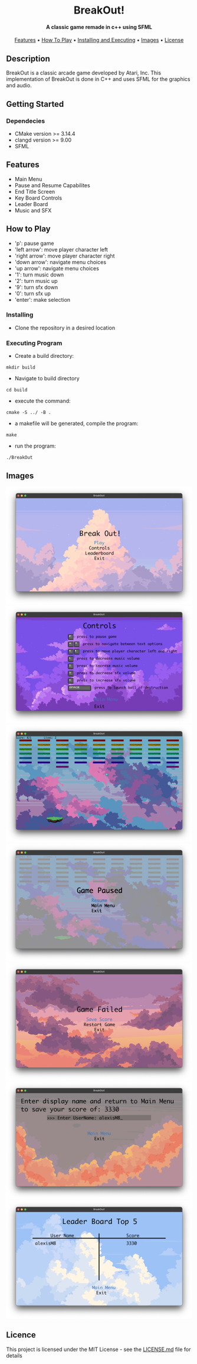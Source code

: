 <h1 align="center">
    BreakOut!
  <br>
</h1>

<h4 align="center"> 
A classic game remade in c++ using SFML
</h4>
<p align="center">
  <a href="#features">Features</a> •
  <a href="#how-to-play">How To Play</a> •
  <a href="#installing">Installing and Executing</a> •
  <a href="#images">Images</a> •
  <a href="#license">License</a>
</p>

## Description

BreakOut is a classic arcade game developed by Atari, Inc. This implementation of BreakOut is done in C++ and uses SFML for the graphics and audio. 

## Getting Started 

### Dependecies

* CMake version >= 3.14.4
* clangd version >= 9.00
* SFML

## Features

 - Main Menu
 - Pause and Resume Capabilites
 - End Title Screen
 - Key Board Controls
 - Leader Board
 - Music and SFX

## How to Play

 - 'p': pause game
 - 'left arrow': move player character left 
 - 'right arrow': move player character right
 - 'down arrow': navigate menu choices 
 - 'up arrow': navigate menu choices 
 - '1': turn music down
 - '2': turn music up
 - '9': turn sfx down
 - '0': turn sfx up
 - 'enter': make selection

### Installing

* Clone the repository in a desired location

### Executing Program

* Create a build directory: 
```
mkdir build
```
* Navigate to build directory
```
cd build
```
* execute the command:
```
cmake -S ../ -B .
```
* a makefile will be generated, compile the program:
```
make
```
* run the program:
```
./BreakOut
```
## Images 
![Main Menu](https://github.com/alexisM8/BreakOut/blob/main/images/mainmenu.png)
![Controls](https://github.com/alexisM8/BreakOut/blob/main/images/controls.png)
![Game Play](https://github.com/alexisM8/BreakOut/blob/main/images/gameplay.png)
![Paused Game](https://github.com/alexisM8/BreakOut/blob/main/images/paused.png)
![Game Over](https://github.com/alexisM8/BreakOut/blob/main/images/gameover.png)
![Save Score](https://github.com/alexisM8/BreakOut/blob/main/images/savescore.png)
![Leader Board](https://github.com/alexisM8/BreakOut/blob/main/images/leaderboard.png)

## Licence
This project is licensed under the MIT License - see the [LICENSE.md](https://github.com/alexisM8/BreakOut/blob/main/LICENSE) file for details

